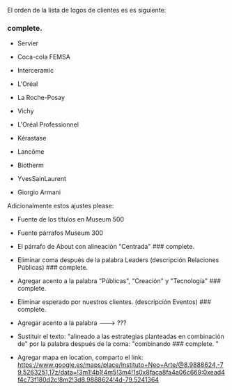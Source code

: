 El orden de la lista de logos de clientes es es siguiente:

   ### complete.

   * Servier
   * Coca-cola FEMSA  
   * Interceramic
   * L'Oréal
   
   * La Roche-Posay
   * Vichy
   * L'Oréal Professionnel
   * Kérastase
   
   * Lancôme
   * Biotherm
   * YvesSainLaurent
   * Giorgio Armani
   

Adicionalmente estos ajustes please:

   * Fuente de los títulos en Museum 500
   * Fuente párrafos Museum 300
   
   * El párrafo de About con alineación "Centrada"    ### complete.
   * Eliminar coma después de la palabra Leaders (descripción Relaciones Públicas) ### complete.
   * Agregar acento a la palabra "Públicas", "Creación" y "Tecnología" ### complete.
   * Eliminar esperado por nuestros clientes. (descripción Eventos) ### complete.
   
   * Agregar acento a la palabra ---> ???
   
   * Sustituir el texto: "alineado a las estrategias planteadas en combinación de" por la palabra después de la coma: "combinando ### complete.
    "
   * ​Agregar mapa en location, comparto el link: https://www.google.es/maps/place/Instituto+Neo+Arte/@8.9888624,-79.5263251,17z/data=!3m1!4b1!4m5!3m4!1s0x8faca8fa4a06c669:0xead4f4c73f180d2c!8m2!3d8.9888624!4d-79.5241364
    ​


